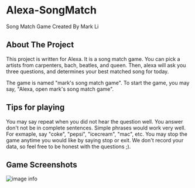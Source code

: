 # Alexa-SongMatch
 Song Match Game Created By Mark Li
 
<!-- ABOUT THE PROJECT -->
## About The Project
This project is written for Alexa. It is a song match game. You can pick a artists from carpenters, bach, beatles, and queen. Then, alexa will ask you three questions, and determines your best matched song for today.

The game is named "mark's song match game". To start the game, you may say, "Alexa, open mark's song match game".

## Tips for playing
You may say repeat when you did not hear the question well. 
You answer don't not be in complete sentences. Simple phrases would work very well. For exmaple, say "coke", "pepsi", "icecream", "mac", etc.
You may stop the game anytime you would like by saying stop or exit.
We don't record your data, so feel free to be honest with the questions ;).

## Game Screenshots
![image info](C:/Users/limar/Downloads/SMSS1.png)
